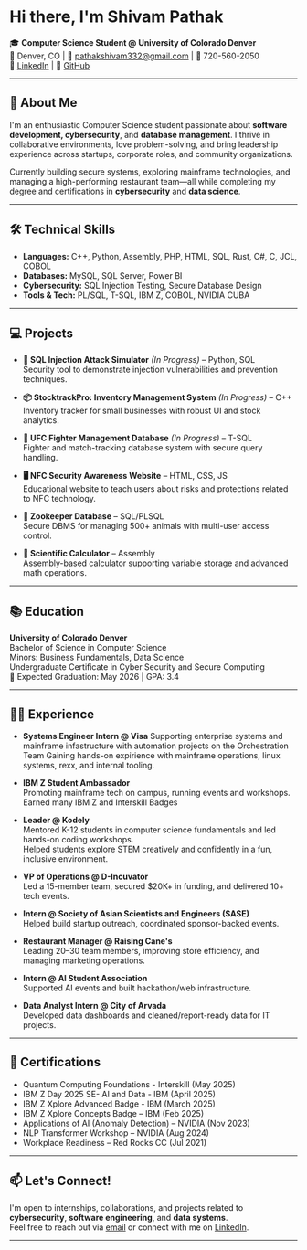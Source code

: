 #  Hi there, I'm Shivam Pathak

🎓 **Computer Science Student @ University of Colorado Denver**  
📍 Denver, CO | 📧 pathakshivam332@gmail.com | 📱 720-560-2050  
🔗 [LinkedIn](https://www.linkedin.com/in/shivampathak4568/) | 🔗 [GitHub](https://github.com/2h1vam12)

---

## 🚀 About Me

I'm an enthusiastic Computer Science student passionate about **software development, cybersecurity**, and **database management**. I thrive in collaborative environments, love problem-solving, and bring leadership experience across startups, corporate roles, and community organizations.

Currently building secure systems, exploring mainframe technologies, and managing a high-performing restaurant team—all while completing my degree and certifications in **cybersecurity** and **data science**.

---

## 🛠️ Technical Skills

- **Languages:** C++, Python, Assembly, PHP, HTML, SQL, Rust, C#, C, JCL, COBOL  
- **Databases:** MySQL, SQL Server, Power BI  
- **Cybersecurity:** SQL Injection Testing, Secure Database Design  
- **Tools & Tech:** PL/SQL, T-SQL, IBM Z, COBOL, NVIDIA CUBA  

---

## 💻 Projects

- **🔐 SQL Injection Attack Simulator** _(In Progress)_ – Python, SQL  
  Security tool to demonstrate injection vulnerabilities and prevention techniques.

- **📦 StocktrackPro: Inventory Management System** _(In Progress)_ – C++  
  Inventory tracker for small businesses with robust UI and stock analytics.

- **🥋 UFC Fighter Management Database** _(In Progress)_ – T-SQL  
  Fighter and match-tracking database system with secure query handling.

- **🖥️ NFC Security Awareness Website** – HTML, CSS, JS  
  Educational website to teach users about risks and protections related to NFC technology.

- **🐾 Zookeeper Database** – SQL/PLSQL  
  Secure DBMS for managing 500+ animals with multi-user access control.

- **🧮 Scientific Calculator** – Assembly  
  Assembly-based calculator supporting variable storage and advanced math operations.

---

## 📚 Education

**University of Colorado Denver**  
Bachelor of Science in Computer Science  
Minors: Business Fundamentals, Data Science  
Undergraduate Certificate in Cyber Security and Secure Computing  
📅 Expected Graduation: May 2026 | GPA: 3.4

---

## 🧑‍💼 Experience

- **Systems Engineer Intern @ Visa**
  Supporting enterprise systems and mainframe infastructure with automation projects on the Orchestration Team
  Gaining hands-on expirience with mainframe operations, linux systems, rexx, and internal tooling.

- **IBM Z Student Ambassador**  
  Promoting mainframe tech on campus, running events and workshops.  
  Earned many IBM Z and Interskill Badges

- **Leader @ Kodely**  
  Mentored K-12 students in computer science fundamentals and led hands-on coding workshops.  
  Helped students explore STEM creatively and confidently in a fun, inclusive environment.

- **VP of Operations @ D-Incuvator**  
  Led a 15-member team, secured $20K+ in funding, and delivered 10+ tech events.

- **Intern @ Society of Asian Scientists and Engineers (SASE)**  
  Helped build startup outreach, coordinated sponsor-backed events.

- **Restaurant Manager @ Raising Cane's**  
  Leading 20–30 team members, improving store efficiency, and managing marketing operations.

- **Intern @ AI Student Association**  
  Supported AI events and built hackathon/web infrastructure.

- **Data Analyst Intern @ City of Arvada**  
  Developed data dashboards and cleaned/report-ready data for IT projects.

---

## 📜 Certifications

- Quantum Computing Foundations - Interskill (May 2025)
- IBM Z Day 2025 SE- AI and Data - IBM (April 2025)
- IBM Z Xplore Advanced Badge - IBM (March 2025)
- IBM Z Xplore Concepts Badge – IBM (Feb 2025)  
- Applications of AI (Anomaly Detection) – NVIDIA (Nov 2023)  
- NLP Transformer Workshop – NVIDIA (Aug 2024)  
- Workplace Readiness – Red Rocks CC (Jul 2021)  

---

## 📫 Let's Connect!

I'm open to internships, collaborations, and projects related to **cybersecurity**, **software engineering**, and **data systems**.  
Feel free to reach out via [email](mailto:pathakshivam332@gmail.com) or connect with me on [LinkedIn](https://www.linkedin.com/in/shivampathak4568/).

---


<!--
**2h1vam12/2h1vam12** is a ✨ _special_ ✨ repository because its `README.md` (this file) appears on your GitHub profile.

Here are some ideas to get you started:

- 🔭 I’m currently working on ...
- 🌱 I’m currently learning ...
- 👯 I’m looking to collaborate on ...
- 🤔 I’m looking for help with ...
- 💬 Ask me about ...
- 📫 How to reach me: ...
- 😄 Pronouns: ...
- ⚡ Fun fact: ...
-->
